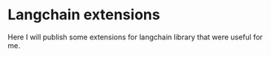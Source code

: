 # Langchain extensions
Here I will publish some extensions for langchain library that were useful for me.